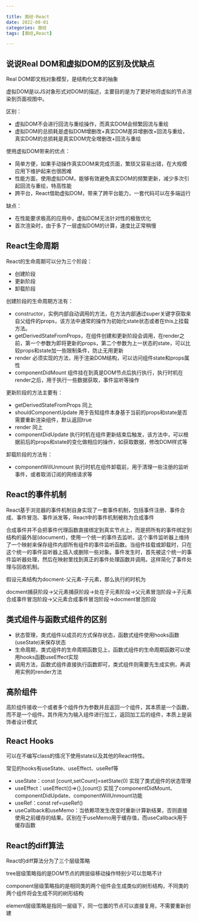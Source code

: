 ```yaml
---

title: 面经-React
date: 2022-08-01
categories: 面经
tags: [面经,React]

---
```


## 说说Real DOM和虚拟DOM的区别及优缺点

Real DOM即文档对象模型，是结构化文本的抽象

虚拟DOM是以JS对象形式对DOM的描述，主要目的是为了更好地将虚拟的节点渲染到页面视图中。

区别：

- 虚拟DOM不会进行回流与重绘操作，而真实DOM会频繁回流与重绘
- 虚拟DOM的总损耗是虚拟DOM增删改+真实DOM差异增删改+回流与重绘，真实DOM的总损耗是真实DOM完全增删改+回流与重绘

使用虚拟DOM带来的优点：

- 简单方便，如果手动操作真实DOM来完成页面，繁琐又容易出错，在大规模应用下维护起来也很困难
- 性能方面，使用虚拟DOM，能够有效避免真实DOM的频繁更新，减少多次引起回流与重绘，特高性能
- 跨平台，React借助虚拟DOM，带来了跨平台能力，一套代码可以在多端运行

缺点：

- 在性能要求极高的应用中，虚拟DOM无法针对性的极致优化
- 首次渲染时，由于多了一层虚拟DOM的计算，速度比正常稍慢

## React生命周期

React的生命周期可以分为三个阶段：

- 创建阶段
- 更新阶段
- 卸载阶段

创建阶段的生命周期方法有：

- constructor，实例内部自动调用的方法，在方法内部通过super关键字获取来自父组件的props，该方法中通常的操作为初始化state状态或者在this上挂载方法。
- getDerivedStateFromProps，在组件创建和更新阶段会调用，在render之前，第一个参数为即将更新的props，第二个参数为上一状态的state，可以比较props和state加一些限制条件，防止无用更新
- render 必须实现的方法，用于渲染DOM结构，可以访问组件state和props属性
- componentDidMount 组件挂在到真是DOM节点后执行执行，执行时机在render之后，用于执行一些数据获取，事件监听等操作

更新阶段的方法主要有：

- getDerivedStateFromProps 同上
- shouldComponentUpdate 用于告知组件本身基于当前的props和state是否需要重新渲染组件，默认返回true
- render 同上
- componentDidUpdate 执行时机在组件更新结束后触发，该方法中，可以根据前后的props和state的变化做相应的操作，如获取数据，修改DOM样式等

卸载阶段的方法有：

- componentWillUnmount 执行时机在组件卸载前，用于清理一些注册的监听事件，或者取消订阅的网络请求等

## React的事件机制

React基于浏览器的事件机制自身实现了一套事件机制，包括事件注册、事件合成、事件冒泡、事件派发等，React中的事件机制被称为合成事件

合成事件并不会把事件代理函数直接绑定到真实节点上，而是把所有的事件绑定到结构的最外层(document)，使用一个统一的事件去监听。这个事件监听器上维持了一个映射来保存组件内部所有组件的事件监听函数。当组件挂载或卸载时，只在这个统一的事件监听器上插入或删除一些对象。事件发生时，首先被这个统一的事件监听器处理，然后在映射里找到真正的事件处理函数并调用。这样简化了事件处理与回收机制。

假设元素结构为docment-父元素-子元素，那么执行的时机为

docment捕获阶段->父元素捕获阶段->处在子元素阶段->父元素冒泡阶段->子元素合成事件冒泡阶段->父元素合成事件冒泡阶段->docment冒泡阶段

## 类式组件与函数式组件的区别

- 状态管理，类式组件以成员的方式保存状态，函数式组件使用hooks函数(useState)来保存状态
- 生命周期，类式组件的生命周期函数见上，函数式组件的生命周期函数可以使用hooks函数useEffect实现
- 调用方法，函数式组件直接执行函数即可，类式组件则需要先生成实例，再调用实例的render方法

## 高阶组件

高阶组件接收一个或者多个组件作为参数并且返回一个组件，其本质是一个函数，而不是一个组件。其作用为为输入组件进行加工，返回加工后的组件，本质上是装饰者设计模式

## React Hooks

可以在不编写class的情况下使用state以及其他的React特性。

常见的hooks有useState、useEffect、useRef等

- useState：const [count,setCount]=setState(0) 实现了类式组件的状态管理
- useEffect：useEffect(()=>{},[count])  实现了componentDidMount、componentDidUpdate、componentWillUnmount功能
- useRef：const ref=useRef()
- useCallback和useMemo：当依赖项发生改变时重新计算新结果，否则直接使用之前缓存的结果。区别在于useMemo用于缓存值，而useCallback用于缓存函数

## React的diff算法

React的diff算法分为了三个层级策略

tree层级策略指的是DOM节点的跨层级移动操作特别少可以忽略不计

component层级策略指的是相同类的两个组件会生成类似的树形结构，不同类的两个组件将会生成不同的树形结构

element层级策略是指同一层级下，同一位置的节点可以直接复用，不需要重新创建
